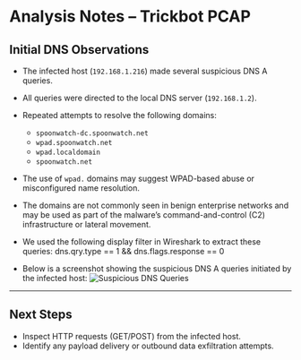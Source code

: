 # Analysis Notes – Trickbot PCAP

## Initial DNS Observations

- The infected host (`192.168.1.216`) made several suspicious DNS A queries.
- All queries were directed to the local DNS server (`192.168.1.2`).
- Repeated attempts to resolve the following domains:

  - `spoonwatch-dc.spoonwatch.net`
  - `wpad.spoonwatch.net`
  - `wpad.localdomain`
  - `spoonwatch.net`

- The use of `wpad.` domains may suggest WPAD-based abuse or misconfigured name resolution.
- The domains are not commonly seen in benign enterprise networks and may be used as part of the malware’s command-and-control (C2) infrastructure or lateral movement.
- We used the following display filter in Wireshark to extract these queries:
  dns.qry.type == 1 && dns.flags.response == 0

- Below is a screenshot showing the suspicious DNS A queries initiated by the infected host:
![Suspicious DNS Queries](../screenshots/suspicious_dns_queries.png)

---

## Next Steps

- Inspect HTTP requests (GET/POST) from the infected host.
- Identify any payload delivery or outbound data exfiltration attempts.

